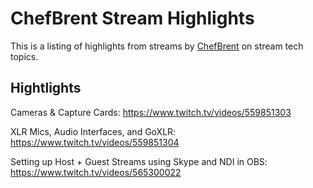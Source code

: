 # ChefBrent Stream Highlights

This is a listing of highlights from streams by [ChefBrent](https://twitch.tv/chefbrent) on stream tech topics.

## Hightlights

Cameras & Capture Cards: https://www.twitch.tv/videos/559851303

XLR Mics, Audio Interfaces, and GoXLR: https://www.twitch.tv/videos/559851304

Setting up Host + Guest Streams using Skype and NDI in OBS: https://www.twitch.tv/videos/565300022
